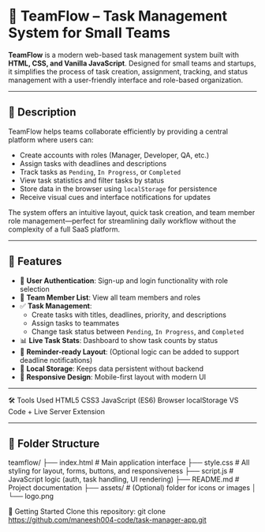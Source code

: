 # 🚀 TeamFlow – Task Management System for Small Teams

**TeamFlow** is a modern web-based task management system built with **HTML, CSS, and Vanilla JavaScript**. Designed for small teams and startups, it simplifies the process of task creation, assignment, tracking, and status management with a user-friendly interface and role-based organization.

---

## 📖 Description

TeamFlow helps teams collaborate efficiently by providing a central platform where users can:

- Create accounts with roles (Manager, Developer, QA, etc.)
- Assign tasks with deadlines and descriptions
- Track tasks as `Pending`, `In Progress`, or `Completed`
- View task statistics and filter tasks by status
- Store data in the browser using `localStorage` for persistence
- Receive visual cues and interface notifications for updates

The system offers an intuitive layout, quick task creation, and team member role management—perfect for streamlining daily workflow without the complexity of a full SaaS platform.

---

## 🧩 Features

- 🔐 **User Authentication**: Sign-up and login functionality with role selection  
- 👥 **Team Member List**: View all team members and roles  
- ✅ **Task Management**:
  - Create tasks with titles, deadlines, priority, and descriptions
  - Assign tasks to teammates
  - Change task status between `Pending`, `In Progress`, and `Completed`
- 📊 **Live Task Stats**: Dashboard to show task counts by status
- 🔔 **Reminder-ready Layout**: (Optional logic can be added to support deadline notifications)
- 💾 **Local Storage**: Keeps data persistent without backend
- 🎨 **Responsive Design**: Mobile-first layout with modern UI

---

🛠️ Tools Used
  HTML5
  CSS3
  JavaScript (ES6)
  Browser localStorage
  VS Code + Live Server Extension


---

## 📁 Folder Structure

teamflow/
├── index.html # Main application interface
├── style.css # All styling for layout, forms, buttons, and responsiveness
├── script.js # JavaScript logic (auth, task handling, UI rendering)
├── README.md # Project documentation
├── assets/ # (Optional) folder for icons or images
│ └── logo.png

🚀 Getting Started
Clone this repository:
git clone https://github.com/maneesh004-code/task-manager-app.git
